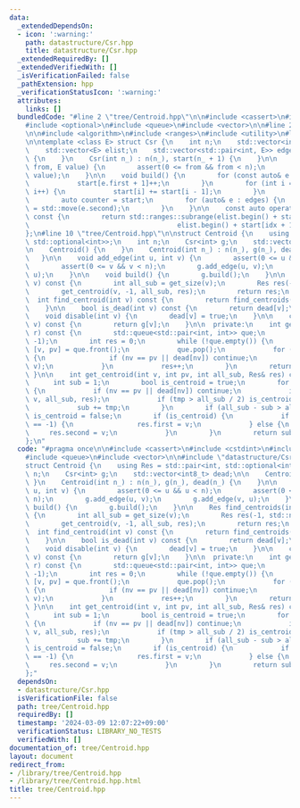 ```yaml
---
data:
  _extendedDependsOn:
  - icon: ':warning:'
    path: datastructure/Csr.hpp
    title: datastructure/Csr.hpp
  _extendedRequiredBy: []
  _extendedVerifiedWith: []
  _isVerificationFailed: false
  _pathExtension: hpp
  _verificationStatusIcon: ':warning:'
  attributes:
    links: []
  bundledCode: "#line 2 \"tree/Centroid.hpp\"\n\n#include <cassert>\n#include <cstdint>\n\
    #include <optional>\n#include <queue>\n#include <vector>\n\n#line 2 \"datastructure/Csr.hpp\"\
    \n\n#include <algorithm>\n#include <ranges>\n#include <utility>\n#line 7 \"datastructure/Csr.hpp\"\
    \n\ntemplate <class E> struct Csr {\n    int n;\n    std::vector<int> start;\n\
    \    std::vector<E> elist;\n    std::vector<std::pair<int, E>> edges;\n\n    Csr()\
    \ {\n    }\n    Csr(int n_) : n(n_), start(n_ + 1) {\n    }\n\n    void add_edge(int\
    \ from, E value) {\n        assert(0 <= from && from < n);\n        edges.emplace_back(from,\
    \ value);\n    }\n\n    void build() {\n        for (const auto& e : edges) {\n\
    \            start[e.first + 1]++;\n        }\n        for (int i = 1; i <= n;\
    \ i++) {\n            start[i] += start[i - 1];\n        }\n        elist.resize(edges.size());\n\
    \        auto counter = start;\n        for (auto& e : edges) {\n            elist[counter[e.first]++]\
    \ = std::move(e.second);\n        }\n    }\n\n    const auto operator[](int idx)\
    \ const {\n        return std::ranges::subrange(elist.begin() + start[idx],\n\
    \                                     elist.begin() + start[idx + 1]);\n    }\n\
    };\n#line 10 \"tree/Centroid.hpp\"\n\nstruct Centroid {\n    using Res = std::pair<int,\
    \ std::optional<int>>;\n    int n;\n    Csr<int> g;\n    std::vector<int8_t> dead;\n\
    \n    Centroid() {\n    }\n    Centroid(int n_) : n(n_), g(n_), dead(n_) {\n \
    \   }\n\n    void add_edge(int u, int v) {\n        assert(0 <= u && u < n);\n\
    \        assert(0 <= v && v < n);\n        g.add_edge(u, v);\n        g.add_edge(v,\
    \ u);\n    }\n\n    void build() {\n        g.build();\n    }\n\n    Res find_centroids(int\
    \ v) const {\n        int all_sub = get_size(v);\n        Res res(-1, std::nullopt);\n\
    \        get_centroid(v, -1, all_sub, res);\n        return res;\n    }\n\n  \
    \  int find_centroid(int v) const {\n        return find_centroids(v).first;\n\
    \    }\n\n    bool is_dead(int v) const {\n        return dead[v];\n    }\n\n\
    \    void disable(int v) {\n        dead[v] = true;\n    }\n\n    const auto operator[](int\
    \ v) const {\n        return g[v];\n    }\n\n  private:\n    int get_size(int\
    \ r) const {\n        std::queue<std::pair<int, int>> que;\n        que.emplace(r,\
    \ -1);\n        int res = 0;\n        while (!que.empty()) {\n            auto\
    \ [v, pv] = que.front();\n            que.pop();\n            for (int nv : g[v])\
    \ {\n                if (nv == pv || dead[nv]) continue;\n                que.emplace(nv,\
    \ v);\n            }\n            res++;\n        }\n        return res;\n   \
    \ }\n\n    int get_centroid(int v, int pv, int all_sub, Res& res) const {\n  \
    \      int sub = 1;\n        bool is_centroid = true;\n        for (int nv : g[v])\
    \ {\n            if (nv == pv || dead[nv]) continue;\n            int tmp = get_centroid(nv,\
    \ v, all_sub, res);\n            if (tmp > all_sub / 2) is_centroid = false;\n\
    \            sub += tmp;\n        }\n        if (all_sub - sub > all_sub / 2)\
    \ is_centroid = false;\n        if (is_centroid) {\n            if (res.first\
    \ == -1) {\n                res.first = v;\n            } else {\n           \
    \     res.second = v;\n            }\n        }\n        return sub;\n    }\n\
    };\n"
  code: "#pragma once\n\n#include <cassert>\n#include <cstdint>\n#include <optional>\n\
    #include <queue>\n#include <vector>\n\n#include \"datastructure/Csr.hpp\"\n\n\
    struct Centroid {\n    using Res = std::pair<int, std::optional<int>>;\n    int\
    \ n;\n    Csr<int> g;\n    std::vector<int8_t> dead;\n\n    Centroid() {\n   \
    \ }\n    Centroid(int n_) : n(n_), g(n_), dead(n_) {\n    }\n\n    void add_edge(int\
    \ u, int v) {\n        assert(0 <= u && u < n);\n        assert(0 <= v && v <\
    \ n);\n        g.add_edge(u, v);\n        g.add_edge(v, u);\n    }\n\n    void\
    \ build() {\n        g.build();\n    }\n\n    Res find_centroids(int v) const\
    \ {\n        int all_sub = get_size(v);\n        Res res(-1, std::nullopt);\n\
    \        get_centroid(v, -1, all_sub, res);\n        return res;\n    }\n\n  \
    \  int find_centroid(int v) const {\n        return find_centroids(v).first;\n\
    \    }\n\n    bool is_dead(int v) const {\n        return dead[v];\n    }\n\n\
    \    void disable(int v) {\n        dead[v] = true;\n    }\n\n    const auto operator[](int\
    \ v) const {\n        return g[v];\n    }\n\n  private:\n    int get_size(int\
    \ r) const {\n        std::queue<std::pair<int, int>> que;\n        que.emplace(r,\
    \ -1);\n        int res = 0;\n        while (!que.empty()) {\n            auto\
    \ [v, pv] = que.front();\n            que.pop();\n            for (int nv : g[v])\
    \ {\n                if (nv == pv || dead[nv]) continue;\n                que.emplace(nv,\
    \ v);\n            }\n            res++;\n        }\n        return res;\n   \
    \ }\n\n    int get_centroid(int v, int pv, int all_sub, Res& res) const {\n  \
    \      int sub = 1;\n        bool is_centroid = true;\n        for (int nv : g[v])\
    \ {\n            if (nv == pv || dead[nv]) continue;\n            int tmp = get_centroid(nv,\
    \ v, all_sub, res);\n            if (tmp > all_sub / 2) is_centroid = false;\n\
    \            sub += tmp;\n        }\n        if (all_sub - sub > all_sub / 2)\
    \ is_centroid = false;\n        if (is_centroid) {\n            if (res.first\
    \ == -1) {\n                res.first = v;\n            } else {\n           \
    \     res.second = v;\n            }\n        }\n        return sub;\n    }\n\
    };"
  dependsOn:
  - datastructure/Csr.hpp
  isVerificationFile: false
  path: tree/Centroid.hpp
  requiredBy: []
  timestamp: '2024-03-09 12:07:22+09:00'
  verificationStatus: LIBRARY_NO_TESTS
  verifiedWith: []
documentation_of: tree/Centroid.hpp
layout: document
redirect_from:
- /library/tree/Centroid.hpp
- /library/tree/Centroid.hpp.html
title: tree/Centroid.hpp
---
```


